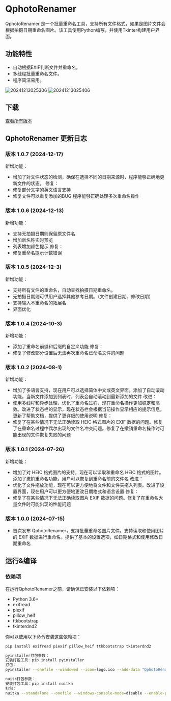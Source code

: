 # QphotoRenamer

QphotoRenamer 是一个批量重命名工具，支持所有文件格式，如果是图片文件会根据拍摄日期重命名图片。该工具使用Python编写，并使用Tkinter构建用户界面。

## 功能特性

- 自动根据EXIF判断文件并重命名。
- 多线程批量重命名文件。
- 程序简洁易用。

![20241213025306](https://github.com/user-attachments/assets/8c82573c-7f1f-498f-a439-8f01399ca3f8)
![20241213025406](https://github.com/user-attachments/assets/4645554b-8258-4663-9788-2531c7f8ecdf)

## 下载
[查看所有版本](https://github.com/Qwejay/QphotoRenamer/releases)

## QphotoRenamer 更新日志
### 版本 1.0.7 (2024-12-17)
新增功能：
- 增加了对文件状态的检测，确保在选择不同的日期来源时，程序能够正确地更新文件的状态。
修复：
- 修复部分文字的英文语言支持
- 修复文件可以重复添加的BUG
  程序能够正确处理多次重命名操作
    
### 版本 1.0.6 (2024-12-13)
新增功能：
- 支持无拍摄日期则保留原文件名
- 增加新名称实时预览
- 列表增加颜色提示
修复：
- 修复重命名提示计数错误

### 版本 1.0.5 (2024-12-3)
新增功能：
- 支持所有文件的重命名，自动查找拍摄日期重命名。
- 无拍摄日期则可供用户选择其他参考日期。（文件创建日期、修改日期）
- 支持输入不重命名的拓展名
- 界面优化

### 版本 1.0.4 (2024-10-3)
新增功能：
- 添加了重命名前缀和后缀的自定义功能
修复：
- 修复了修改部分设置后无法再次重命名已命名文件的问题

### 版本 1.0.2 (2024-08-1)
新增功能：
- 增加了多语言支持，现在用户可以选择简体中文或英文界面。添加了自动滚动功能，当新文件添加到列表时，列表会自动滚动到最新添加的文件
改进：
- 使用多线程和异步处理，优化了重命名过程，现在重命名操作更加稳定和高效。改进了状态栏的显示，现在状态栏会根据当前操作显示相应的提示信息。更新了帮助文档，提供了更详细的使用说明
修复：
- 修复了在某些情况下无法正确读取 HEIC 格式图片的 EXIF 数据的问题。修复了在重命名过程中偶尔出现的文件名冲突问题。修复了在撤销重命名操作时可能出现的文件恢复失败的问题

### 版本 1.0.1 (2024-07-26)
新增功能：
- 增加了对 HEIC 格式图片的支持，现在可以读取和重命名 HEIC 格式的图片。添加了撤销重命名功能，用户可以恢复到重命名前的文件名
改进：
- 优化了文件拖放功能，现在可以更方便地将文件和文件夹拖入列表。改进了设置界面，现在用户可以更方便地更改日期格式和语言设置
修复：
- 修复了在某些情况下无法正确读取图片 EXIF 数据的问题。修复了在重命名大量文件时可能出现的性能问题

### 版本 1.0.0 (2024-07-15)
- 首次发布 QphotoRenamer，支持批量重命名图片文件。支持读取和使用图片的 EXIF 数据进行重命名。提供了基本的设置选项，如日期格式和使用修改日期重命名

## 运行&编译
### 依赖项

在运行QphotoRenamer之前，请确保已安装以下依赖项：

- Python 3.6+
- exifread
- piexif
- pillow_heif
- ttkbootstrap
- tkinterdnd2

你可以使用以下命令安装这些依赖项：

```bash
pip install exifread piexif pillow_heif ttkbootstrap tkinterdnd2

pyinstaller打包参数：
安装打包工具：pip install pyinstaller
打包：
pyinstaller --onefile --windowed --icon=logo.ico --add-data "QphotoRenamer.ini;." --add-data "logo.ico;." --add-data "tkdnd;tkdnd" QphotoRenamer.py

nuitk打包参数：
安装打包工具：pip install nuitka
打包：
nuitka --standalone --onefile --windows-console-mode=disable --enable-plugin=tk-inter --include-package=exifread --include-package=piexif --include-package=pillow_heif --include-package=ttkbootstrap --include-package=tkinterdnd2 --include-data-file=QphotoRenamer.ini=QphotoRenamer.ini --include-data-file=logo.ico=logo.ico --windows-icon-from-ico=logo.ico QphotoRenamer.py
